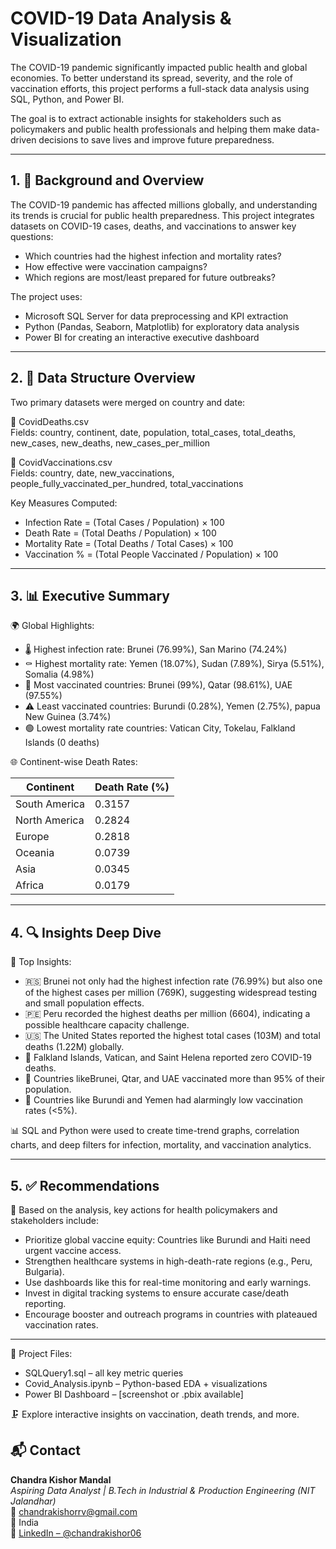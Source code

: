 # COVID-19 Data Analysis & Visualization

The COVID-19 pandemic significantly impacted public health and global economies. To better understand its spread, severity, and the role of vaccination efforts, this project performs a full-stack data analysis using SQL, Python, and Power BI.

The goal is to extract actionable insights for stakeholders such as policymakers and public health professionals and helping them make data-driven decisions to save lives and improve future preparedness.

---

## 1. 📘 Background and Overview

The COVID-19 pandemic has affected millions globally, and understanding its trends is crucial for public health preparedness. This project integrates datasets on COVID-19 cases, deaths, and vaccinations to answer key questions:

- Which countries had the highest infection and mortality rates?
- How effective were vaccination campaigns?
- Which regions are most/least prepared for future outbreaks?

The project uses:

- Microsoft SQL Server for data preprocessing and KPI extraction  
- Python (Pandas, Seaborn, Matplotlib) for exploratory data analysis  
- Power BI for creating an interactive executive dashboard

---

## 2. 🧾 Data Structure Overview

Two primary datasets were merged on country and date:

📃 CovidDeaths.csv  
Fields: country, continent, date, population, total_cases, total_deaths, new_cases, new_deaths, new_cases_per_million

📃 CovidVaccinations.csv  
Fields: country, date, new_vaccinations, people_fully_vaccinated_per_hundred, total_vaccinations

Key Measures Computed:
- Infection Rate = (Total Cases / Population) × 100  
- Death Rate = (Total Deaths / Population) × 100  
- Mortality Rate = (Total Deaths / Total Cases) × 100  
- Vaccination % = (Total People Vaccinated / Population) × 100  

---

## 3. 📊 Executive Summary

🌍 Global Highlights:

- 🌡 Highest infection rate: Brunei (76.99%), San Marino (74.24%)
- ⚰️ Highest mortality rate: Yemen (18.07%), Sudan (7.89%), Sirya (5.51%), Somalia (4.98%)
- 💉 Most vaccinated countries: Brunei (99%), Qatar (98.61%), UAE (97.55%)
- ⚠️ Least vaccinated countries: Burundi (0.28%), Yemen (2.75%), papua New Guinea (3.74%)
- 🟢 Lowest mortality rate countries: Vatican City, Tokelau, Falkland Islands (0 deaths)

🌐 Continent-wise Death Rates:

| Continent       | Death Rate (%) |
|-----------------|----------------|
| South America   | 0.3157         |
| North America   | 0.2824         |
| Europe          | 0.2818         |
| Oceania         | 0.0739         |
| Asia            | 0.0345         |
| Africa          | 0.0179         |

---

## 4. 🔍 Insights Deep Dive

📌 Top Insights:

- 🇷🇸 Brunei not only had the highest infection rate (76.99%) but also one of the highest cases per million (769K), suggesting widespread testing and small population effects.
- 🇵🇪 Peru recorded the highest deaths per million (6604), indicating a possible healthcare capacity challenge.
- 🇺🇸 The United States reported the highest total cases (103M) and total deaths (1.22M) globally.
- 🏥 Falkland Islands, Vatican, and Saint Helena reported zero COVID-19 deaths.
- 💉 Countries likeBrunei, Qtar, and UAE vaccinated more than 95% of their population.
- 🔻 Countries like Burundi and Yemen had alarmingly low vaccination rates (<5%).

📊 SQL and Python were used to create time-trend graphs, correlation charts, and deep filters for infection, mortality, and vaccination analytics.

---

## 5. ✅ Recommendations

🎯 Based on the analysis, key actions for health policymakers and stakeholders include:

- Prioritize global vaccine equity: Countries like Burundi and Haiti need urgent vaccine access.
- Strengthen healthcare systems in high-death-rate regions (e.g., Peru, Bulgaria).
- Use dashboards like this for real-time monitoring and early warnings.
- Invest in digital tracking systems to ensure accurate case/death reporting.
- Encourage booster and outreach programs in countries with plateaued vaccination rates.

---

📂 Project Files:

- SQLQuery1.sql – all key metric queries  
- Covid_Analysis.ipynb – Python-based EDA + visualizations  
- Power BI Dashboard – [screenshot or .pbix available]  

🗜️ Explore interactive insights on vaccination, death trends, and more.

## 📬 Contact

**Chandra Kishor Mandal**  
*Aspiring Data Analyst | B.Tech in Industrial & Production Engineering (NIT Jalandhar)*  
📧 chandrakishorrv@gmail.com  
📍 India  
🔗 [LinkedIn – @chandrakishor06](https://www.linkedin.com/in/chandrakishor06)

